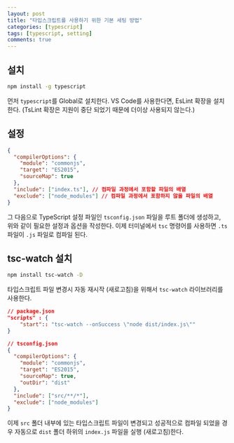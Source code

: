 ```yaml
---
layout: post
title: "타입스크립트를 사용하기 위한 기본 세팅 방법"
categories: [typescript]
tags: [typescript, setting]
comments: true
---
```


## 설치

```bash
npm install -g typescript
```

먼저 `typescript`를 Global로 설치한다. VS Code를 사용한다면, EsLint 확장을 설치한다. (TsLint 확장은 지원이 중단 되었기 때문에 더이상 사용되지 않는다.)

## 설정

```json
{
  "compilerOptions": {
    "module": "commonjs",
    "target": "ES2015",
    "sourceMap": true
  },
  "include": ["index.ts"], // 컴파일 과정에서 포함할 파일의 배열
  "exclude": ["node_modules"] // 컴파일 과정에서 포함하지 않을 파일의 배열
}
```

그 다음으로 TypeScript 설정 파일인 `tsconfig.json` 파일을 루트 폴더에 생성하고, 위와 같이 필요한 설정과 옵션을 작성한다. 이제 터미널에서 `tsc` 명령어를 사용하면 `.ts` 파일이 `.js` 파일로 컴파일 된다.

## tsc-watch 설치

```bash
npm install tsc-watch -D
```

타입스크립트 파일 변경시 자동 재시작 (새로고침)을 위해서 `tsc-watch` 라이브러리를 사용한다.

```json
// package.json
"scripts" : {
    "start":: "tsc-watch --onSuccess \"node dist/index.js\""
}
```

```json
// tsconfig.json
{
  "compilerOptions": {
    "module": "commonjs",
    "target": "ES2015",
    "sourceMap": true,
    "outDir": "dist"
  },
  "include": ["src/**/*"],
  "exclude": ["node_modules"]
}
```

이제 `src` 폴더 내부에 있는 타입스크립트 파일이 변경되고 성공적으로 컴파일 되었을 경우 자동으로 `dist` 폴더 하위의 `index.js` 파일을 실행 (새로고침)한다.
